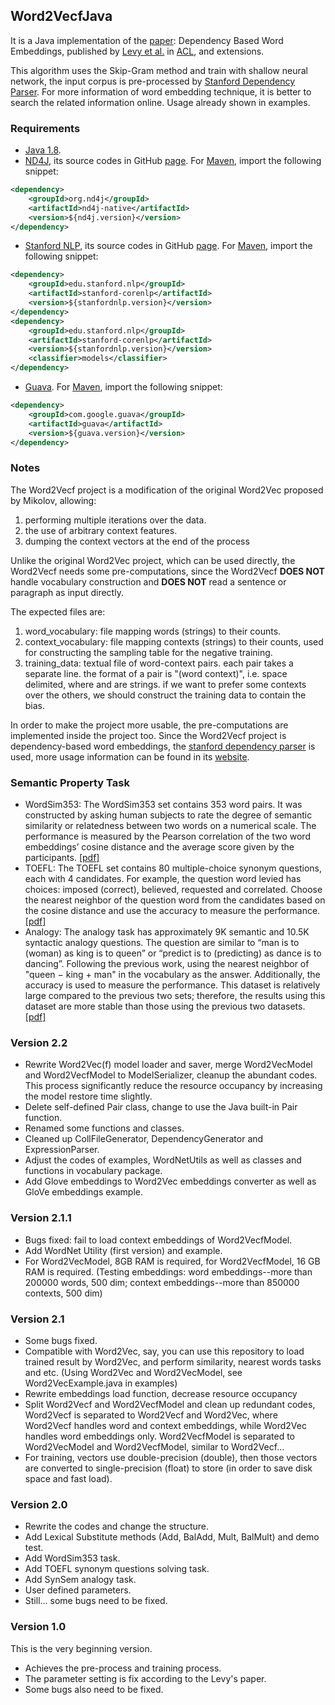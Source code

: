 ## Word2VecfJava

It is a Java implementation of the [paper](http://www.aclweb.org/anthology/P14-2050): Dependency Based Word Embeddings, published by [Levy et al.](https://levyomer.wordpress.com/) in [ACL](https://www.aclweb.org/website/conference-list), and extensions.

This algorithm uses the Skip-Gram method and train with shallow neural network, the input corpus is pre-processed by [Stanford Dependency Parser](http://nlp.stanford.edu/software/stanford-dependencies.shtml). For more information of word embedding technique, it is better to search the related information online. Usage already shown in examples.

### Requirements
* [Java 1.8](http://www.oracle.com/technetwork/java/javase/downloads/jdk8-downloads-2133151.html).
* [ND4J](http://nd4j.org/), its source codes in GitHub [page](https://github.com/deeplearning4j/nd4j). For [Maven](http://mvnrepository.com/artifact/org.nd4j), import the following snippet:
```XML
<dependency>
    <groupId>org.nd4j</groupId>
    <artifactId>nd4j-native</artifactId>
    <version>${nd4j.version}</version>
</dependency>
```
* [Stanford NLP](https://nlp.stanford.edu/software/), its source codes in GitHub [page](https://github.com/stanfordnlp). For [Maven](https://mvnrepository.com/artifact/edu.stanford.nlp), import the following snippet:
```XML
<dependency>
    <groupId>edu.stanford.nlp</groupId>
    <artifactId>stanford-corenlp</artifactId>
    <version>${stanfordnlp.version}</version>
</dependency>
<dependency>
    <groupId>edu.stanford.nlp</groupId>
    <artifactId>stanford-corenlp</artifactId>
    <version>${stanfordnlp.version}</version>
    <classifier>models</classifier>
</dependency>
```
* [Guava](https://github.com/google/guava). For [Maven](https://mvnrepository.com/artifact/com.google.guava/guava), import the following snippet:
```XML
<dependency>
    <groupId>com.google.guava</groupId>
    <artifactId>guava</artifactId>
    <version>${guava.version}</version>
</dependency>
```

### Notes

The Word2Vecf project is a modification of the original Word2Vec proposed by Mikolov, allowing: 

1. performing multiple iterations over the data. 
2. the use of arbitrary context features. 
3. dumping the context vectors at the end of the process

Unlike the original Word2Vec project, which can be used directly, the Word2Vecf needs some pre-computations, since the Word2Vecf **DOES NOT** handle vocabulary construction and **DOES NOT** read a sentence or paragraph as input directly.

The expected files are:

1. word_vocabulary: file mapping words (strings) to their counts.
2. context_vocabulary: file mapping contexts (strings) to their counts, used for constructing the sampling table for the negative training.
3. training_data: textual file of word-context pairs. each pair takes a separate line. the format of a pair is "(word context)", i.e. space delimited, where <word> and <context> are strings. if we want to prefer some contexts over the others, we should construct the training data to contain the bias.

In order to make the project more usable, the pre-computations are implemented inside the project too. Since the Word2Vecf project is dependency-based word embeddings, the [stanford dependency parser](http://nlp.stanford.edu/software/stanford-dependencies.shtml) is used, more usage information can be found in its [website](http://nlp.stanford.edu/software/lex-parser.shtml).

### Semantic Property Task
* WordSim353: The WordSim353 set contains 353 word pairs. It was constructed by asking human subjects to rate the degree of semantic similarity or relatedness between two words on a numerical scale. The performance is measured by the Pearson correlation of the two word embeddings’ cosine distance and the average score given by the participants. [[pdf]](http://gabrilovich.com/papers/context_search.pdf)
* TOEFL: The TOEFL set contains 80 multiple-choice synonym questions, each with 4 candidates. For example, the question word levied has choices: imposed (correct), believed, requested and correlated. Choose the nearest neighbor of the question word from the candidates based on the cosine distance and use the accuracy to measure the performance. [[pdf]](http://www.indiana.edu/~clcl/Q550_WWW/Papers/Landauer_Dumais_1997.pdf)
* Analogy: The analogy task has approximately 9K semantic and 10.5K syntactic analogy questions. The question are similar to “man is to (woman) as king is to queen” or “predict is to (predicting) as dance is to dancing”. Following the previous work, using the nearest neighbor of "queen − king + man" in the vocabulary as the answer. Additionally, the accuracy is used to measure the performance. This dataset is relatively large compared to the previous two sets; therefore, the results using this dataset are more stable than those using the previous two datasets. [[pdf]](https://arxiv.org/pdf/1301.3781.pdf)

### Version 2.2
* Rewrite Word2Vec(f) model loader and saver, merge Word2VecModel and Word2VecfModel to ModelSerializer, cleanup the abundant codes. This process significantly reduce the resource occupancy by increasing the model restore time slightly.
* Delete self-defined Pair class, change to use the Java built-in Pair function. 
* Renamed some functions and classes. 
* Cleaned up CollFileGenerator, DependencyGenerator and ExpressionParser.
* Adjust the codes of examples, WordNetUtils as well as classes and functions in vocabulary package.
* Add Glove embeddings to Word2Vec embeddings converter as well as GloVe embeddings example.

### Version 2.1.1
* Bugs fixed: fail to load context embeddings of Word2VecfModel.
* Add WordNet Utility (first version) and example.
* For Word2VecModel, 8GB RAM is required, for Word2VecfModel, 16 GB RAM is required. (Testing embeddings: word embeddings--more than 200000 words, 500 dim; context embeddings--more than 850000 contexts, 500 dim)

### Version 2.1
* Some bugs fixed.
* Compatible with Word2Vec, say, you can use this repository to load trained result by Word2Vec, and perform similarity, nearest words tasks and etc. (Using Word2Vec and Word2VecModel, see Word2VecExample.java in examples)
* Rewrite embeddings load function, decrease resource occupancy
* Split Word2Vecf and Word2VecfModel and clean up redundant codes, Word2Vecf is separated to Word2Vecf and Word2Vec, where Word2Vecf handles word and context embeddings, while Word2Vec handles word embeddings only. Word2VecfModel is separated to Word2VecModel and Word2VecfModel, similar to Word2Vecf...
* For training, vectors use double-precision (double), then those vectors are converted to single-precision (float) to store (in order to save disk space and fast load).

### Version 2.0
* Rewrite the codes and change the structure.
* Add Lexical Substitute methods (Add, BalAdd, Mult, BalMult) and demo test.
* Add WordSim353 task.
* Add TOEFL synonym questions solving task.
* Add SynSem analogy task.
* User defined parameters.
* Still... some bugs need to be fixed.

### Version 1.0
This is the very beginning version.
* Achieves the pre-process and training process.
* The parameter setting is fix according to the Levy's paper. 
* Some bugs also need to be fixed.
